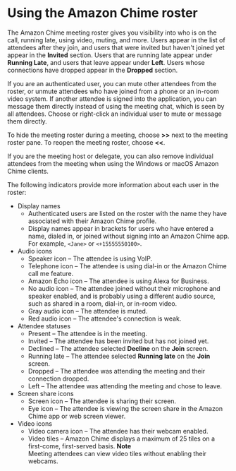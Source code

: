 # Using the Amazon Chime roster<a name="chime-roster"></a>

The Amazon Chime meeting roster gives you visibility into who is on the call, running late, using video, muting, and more\. Users appear in the list of attendees after they join, and users that were invited but haven't joined yet appear in the **Invited** section\. Users that are running late appear under **Running Late**, and users that leave appear under **Left**\. Users whose connections have dropped appear in the **Dropped** section\.

If you are an authenticated user, you can mute other attendees from the roster, or unmute attendees who have joined from a phone or an in\-room video system\. If another attendee is signed into the application, you can message them directly instead of using the meeting chat, which is seen by all attendees\. Choose or right\-click an individual user to mute or message them directly\.

To hide the meeting roster during a meeting, choose **>>** next to the meeting roster pane\. To reopen the meeting roster, choose **<<**\.

If you are the meeting host or delegate, you can also remove individual attendees from the meeting when using the Windows or macOS Amazon Chime clients\.

The following indicators provide more information about each user in the roster:
+ Display names
  + Authenticated users are listed on the roster with the name they have associated with their Amazon Chime profile\.
  + Display names appear in brackets for users who have entered a name, dialed in, or joined without signing into an Amazon Chime app\. For example, `<Jane>` or `<+15555550100>`\.
+ Audio icons
  + Speaker icon – The attendee is using VoIP\.
  + Telephone icon – The attendee is using dial\-in or the Amazon Chime call me feature\.
  + Amazon Echo icon – The attendee is using Alexa for Business\.
  + No audio icon – The attendee joined without their microphone and speaker enabled, and is probably using a different audio source, such as shared in a room, dial\-in, or in\-room video\.
  + Gray audio icon – The attendee is muted\.
  + Red audio icon – The attendee's connection is weak\.
+ Attendee statuses
  + Present – The attendee is in the meeting\.
  + Invited – The attendee has been invited but has not joined yet\.
  + Declined – The attendee selected **Decline** on the **Join** screen\.
  + Running late – The attendee selected **Running late** on the **Join** screen\.
  + Dropped – The attendee was attending the meeting and their connection dropped\.
  + Left – The attendee was attending the meeting and chose to leave\.
+ Screen share icons
  + Screen icon – The attendee is sharing their screen\.
  + Eye icon – The attendee is viewing the screen share in the Amazon Chime app or web screen viewer\.
+ Video icons
  + Video camera icon – The attendee has their webcam enabled\.
  + Video tiles – Amazon Chime displays a maximum of 25 tiles on a first\-come, first\-served basis\.
**Note**  
Meeting attendees can view video tiles without enabling their webcams\.